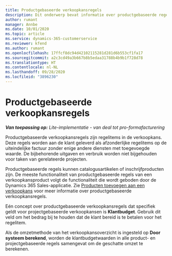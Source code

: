 ```yaml
---
title: Productgebaseerde verkoopkansregels
description: Dit onderwerp bevat informatie over productgebaseerde regelitems voor verkoopkansen in Project Operations.
author: rumant
manager: Annbe
ms.date: 10/01/2020
ms.topic: article
ms.service: dynamics-365-customerservice
ms.reviewer: kfend
ms.author: rumant
ms.openlocfilehash: 17ffcf8dc94d42102115281d281d6b553cf1fa17
ms.sourcegitcommit: a2c3cd49a3b667b8b5edaa31788b4b9b1f728d78
ms.translationtype: HT
ms.contentlocale: nl-NL
ms.lasthandoff: 09/28/2020
ms.locfileid: "3896230"
---
```

# <a name="product-based-opportunity-lines"></a>Productgebaseerde verkoopkansregels

_**Van toepassing op:** Lite-implementatie - van deal tot pro-formafacturering_

Productgebaseerde verkoopkansregels zijn regelitems in de verkoopkans. Deze regels worden aan de klant geleverd als afzonderlijke regelitems op de uiteindelijke factuur zonder enige andere diensten met toegevoegde waarde. De bijbehorende uitgaven en verbruik worden niet bijgehouden voor taken van gerelateerde projecten.

Productgebaseerde regels kunnen catalogusartikelen of inschrijfproducten zijn. De meeste functionaliteit van productgebaseerde regels van een verkoopkansproduct volgt de functionaliteit die wordt geboden door de Dynamics 365 Sales-applicatie. Zie [Producten toevoegen aan een verkoopkans](https://docs.microsoft.com/dynamics365/sales-enterprise/add-products-opportunity) voor meer informatie over productgebaseerde verkoopkansregels.

Eén concept over productgebaseerde verkoopkansregels dat specifiek geldt voor projectgebaseerde verkoopkansen is **Klantbudget**. Gebruik dit veld om het bedrag bij te houden dat de klant bereid is te betalen voor het regelitem.

Als de omzetmethode van het verkoopkansoverzicht is ingesteld op **Door systeem berekend**, worden de klantbudgetwaarden in alle product- en projectgebaseerde regels samengevat om de geschatte omzet te berekenen.
